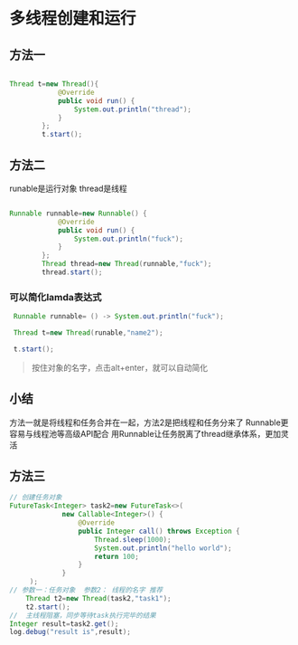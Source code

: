 # 多线程创建和运行

## 方法一

```java

Thread t=new Thread(){
            @Override
            public void run() {
                System.out.println("thread");
            }
        };
        t.start();


```

## 方法二

runable是运行对象  thread是线程

```java

Runnable runnable=new Runnable() {
            @Override
            public void run() {
                System.out.println("fuck");
            }
        };
        Thread thread=new Thread(runnable,"fuck");
        thread.start();
```

### 可以简化lamda表达式

```java
 Runnable runnable= () -> System.out.println("fuck");

 Thread t=new Thread(runable,"name2");

 t.start();

```

>按住对象的名字，点击alt+enter，就可以自动简化

## 小结

方法一就是将线程和任务合并在一起，方法2是把线程和任务分来了
Runnable更容易与线程池等高级API配合
用Runnable让任务脱离了thread继承体系，更加灵活

## 方法三

```java
// 创建任务对象
FutureTask<Integer> task2=new FutureTask<>(
             new Callable<Integer>() {
                 @Override
                 public Integer call() throws Exception {
                     Thread.sleep(1000);
                     System.out.println("hello world");
                     return 100;
                 }
             }
     );
// 参数一：任务对象  参数2： 线程的名字 推荐
    Thread t2=new Thread(task2,"task1");
    t2.start();
//  主线程阻塞，同步等待task执行完毕的结果
Integer result=task2.get();
log.debug("result is",result);
```
